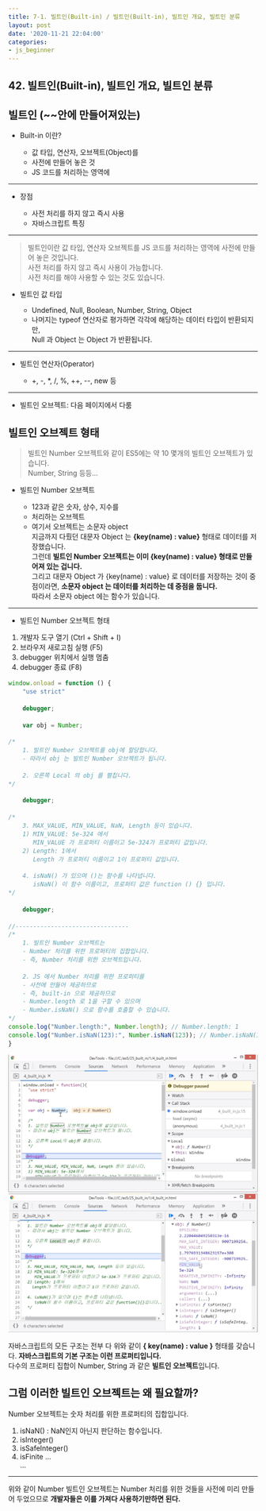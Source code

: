 ```yaml
---
title: 7-1. 빌트인(Built-in) / 빌트인(Built-in), 빌트인 개요, 빌트인 분류
layout: post
date: '2020-11-21 22:04:00'
categories:
- js_beginner
---
```


## 42. 빌트인(Built-in), 빌트인 개요, 빌트인 분류

## 빌트인 (~~안에 만들어져있는)

* Built-in 이란?  

    * 값 타입, 연산자, 오브젝트(Object)를
    * 사전에 만들어 놓은 것
    * JS 코드를 처리하는 영역에
    
---

* 장점

    * 사전 처리를 하지 않고 즉시 사용
    * 자바스크립트 특징
    
---

>빌트인이란 값 타입, 연산자 오브젝트를 JS 코드를 처리하는 영역에 사전에 만들어 놓은 것입니다.  
>사전 처리를 하지 않고 즉시 사용이 가능합니다.  
>사전 처리를 해야 사용할 수 있는 것도 있습니다.

* 빌트인 값 타입

    * Undefined, Null, Boolean, Number, String, Object
    * 나머지는 typeof 연산자로 평가하면 각각에 해당하는 데이터 타입이 반환되지만,  
      Null 과 Object 는 Object 가 반환됩니다.
    
---

* 빌트인 연산자(Operator)

    * +, -, *, /, %, ++, --, new 등
    
---

* 빌트인 오브젝트: 다음 페이지에서 다룸

## 빌트인 오브젝트 형태

>빌트인 Number 오브젝트와 같이 ES5에는 약 10 몇개의 빌트인 오브젝트가 있습니다.  
>Number, String 등등...

* 빌트인 Number 오브젝트

    * 123과 같은 숫자, 상수, 지수를
    * 처리하는 오브젝트
    * 여기서 오브젝트는 소문자 object  
      지금까지 다뤘던 대문자 Object 는 **{key(name) : value}** 형태로 데이터를 저장했습니다.  
      그런데 **빌트인 Number 오브젝트는 이미 {key(name) : value} 형태로 만들어져 있는 겁니다.**  
      그리고 대문자 Object 가 {key(name) : value} 로 데이터를 저장하는 것이 중점이라면, **소문자 object 는 데이터를 처리하는 데 중점을 둡니다.**  
      따라서 소문자 object 에는 함수가 있습니다.
    
---

* 빌트인 Number 오브젝트 형태

1. 개발자 도구 열기 (Ctrl + Shift + I)
2. 브라우저 새로고침 실행 (F5)
3. debugger 위치에서 실행 멈춤
4. debugger 종료 (F8)

```javascript
window.onload = function () { 
    "use strict"
    
    debugger;

    var obj = Number;

/*
    1. 빌트인 Number 오브젝트를 obj에 할당합니다.
    - 따라서 obj 는 빌트인 Number 오브젝트가 됩니다.
    
    2. 오른쪽 Local 의 obj 를 펼칩니다.
*/
    
    debugger;

/*
    3. MAX_VALUE, MIN_VALUE, NaN, Length 등이 있습니다.
    1) MIN_VALUE: 5e-324 에서
       MIN_VALUE 가 프로퍼티 이름이고 5e-324가 프로퍼티 값입니다.
    2) Length: 1에서  
       Length 가 프로퍼티 이름이고 1이 프로퍼티 값입니다.
    
    4. isNaN() 가 있으며 ()는 함수를 나타냅니다.
       isNaN() 이 함수 이름이고, 프로퍼티 값은 function () {} 입니다.
*/

    debugger;

//--------------------------------
/*
    1. 빌트인 Number 오브젝트는
    - Number 처리를 위한 프로퍼티의 집합입니다.
    - 즉, Number 처리를 위한 오브젝트입니다.

    2. JS 에서 Number 처리를 위한 프로퍼티를
    - 사전에 만들어 제공하므로
    - 즉, built-in 으로 제공하므로
    - Number.length 로 1을 구할 수 있으며
    - Number.isNaN() 으로 함수를 호출할 수 있습니다.
*/
console.log("Number.length:", Number.length); // Number.length: 1
console.log("Number.isNaN(123):", Number.isNaN(123)); // Number.isNaN(123): false
}
```

![](/static/img/script/image185.jpg)
![](/static/img/script/image186.jpg)

자바스크립트의 모든 구조는 전부 다 위와 같이 **{ key(name) : value }** 형태를 갖습니다.
**자바스크립트의 기본 구조는 이런 프로퍼티입니다.**  
다수의 프로퍼티 집합이 Number, String 과 같은 **빌트인 오브젝트**입니다. 

## 그럼 이러한 빌트인 오브젝트는 왜 필요할까?

Number 오브젝트는 숫자 처리를 위한 프로퍼티의 집합입니다.  

1. isNaN() : NaN인지 아닌지 판단하는 함수입니다.
2. isInteger()
3. isSafeInteger()
4. isFinite
...  
...

---

위와 같이 Number 빌트인 오브젝트는 Number 처리를 위한 것들을 사전에 미리 만들어 두었으므로 **개발자들은 이를 가져다 사용하기만하면 된다.**
